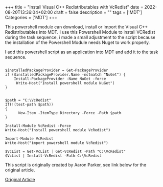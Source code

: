 +++
title = "Install Visual C++ Redistributables with VcRedist"
date = 2022-08-20T13:36:04+02:00
draft = false
description = ""
tags = ['MDT']
Categories = ['MDT']
+++

This powershell module can download, install or import the Visual C++ Redistributables into MDT.
I use this Powershell Module to install VCRedist during the task sequence, i made a small adjustment to the script because the installation of the Powershell Module needs Nuget to work properly.

I add this powershell script as an application into MDT and add it to the task sequence.

```

$installedPackageProvider = Get-PackageProvider
if ($installedPackageProvider.Name -notmatch "NuGet") {
    Install-PackageProvider -Name NuGet -force
     Write-Host("Install powershell module NuGet")
}


$path = "C:\VcRedist"
If(!(test-path $path))
{
      New-Item -ItemType Directory -Force -Path $path
}

Install-Module VcRedist -Force 
Write-Host("Install powershell module VcRedist")

Import-Module VcRedist 
Write-Host("import powershell module VcRedist")

$VcList = Get-VcList | Get-VcRedist -Path "C:\VcRedist"
$VcList | Install-VcRedist -Path C:\VcRedist
```

This script is originally created by Aaron Parker, see link below for the original article.


[Original Article](https://stealthpuppy.com/vcredist-powershell-module/)

